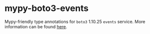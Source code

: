 # mypy-boto3-events

Mypy-friendly type annotations for `boto3` 1.10.25 `events` service.
More information can be found [here](https://github.com/vemel/mypy_boto3).
